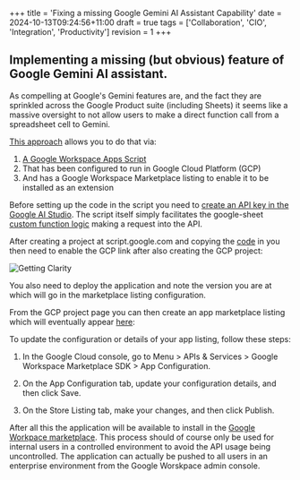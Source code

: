 +++
title = 'Fixing a missing Google Gemini AI Assistant Capability'
date = 2024-10-13T09:24:56+11:00
draft = true
tags = ['Collaboration', 'CIO', 'Integration', 'Productivity']
revision = 1
+++


## Implementing a missing (but obvious) feature of Google Gemini AI assistant.  

As compelling at Google's Gemini features are, and the fact they are sprinkled across the Google Product suite (including Sheets) it seems like a massive oversight to not allow users to make a direct function call from a spreadsheet cell to Gemini.

[This approach](https://developers.google.com/workspace/add-ons/overview) allows you to do that via:

1) [A Google Workspace Apps Script](https://github.com/toobstar/google-workspace-apps-scripts/blob/main/google-sheets-gemini-function.js)
2) That has been configured to run in Google Cloud Platform (GCP)
3) And has a Google Workspace Marketplace listing to enable it to be installed as an extension

Before setting up the code in the script you need to [create an API key in the Google AI Studio](https://aistudio.google.com/app/apikey).  The script itself simply facilitates the google-sheet [custom function logic](https://sheetbest.com/blog/deploying-google-sheets-custom-functions/) making a request into the API.  

After creating a project at script.google.com and copying the [code](https://github.com/toobstar/google-workspace-apps-scripts/blob/main/google-sheets-gemini-function.js) in you then need to enable the GCP link after also creating the GCP project:

![Getting Clarity](https://toobstar.github.io/images/sheets_gemini_gcp.jpg)

You also need to deploy the application and note the version you are at which will go in the marketplace listing configuration. 

From the GCP project page you can then create an app marketplace listing which will eventually appear [here](https://developers.google.com/workspace/marketplace/manage-app-listing):

To update the configuration or details of your app listing, follow these steps:

1) In the Google Cloud console, go to Menu > APIs & Services > Google Workspace Marketplace SDK > App Configuration.

2) On the App Configuration tab, update your configuration details, and then click Save.

3) On the Store Listing tab, make your changes, and then click Publish.

After all this the application will be available to install in the [Google Workpace marketplace](https://workspace.google.com/marketplace).  This process should of course only be used for internal users in a controlled environment to avoid the API usage being uncontrolled. The application can actually be pushed to all users in an enterprise environment from the Google Worskpace admin console. 

